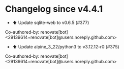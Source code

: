 # Changelog since v4.4.1
- ⬆️ Update sqlite-web to v0.6.5 (#377)

Co-authored-by: renovate[bot] <29139614+renovate[bot]@users.noreply.github.com> 
- ⬆️ Update alpine_3_22/python3 to v3.12.12-r0 (#375)

Co-authored-by: renovate[bot] <29139614+renovate[bot]@users.noreply.github.com> 
